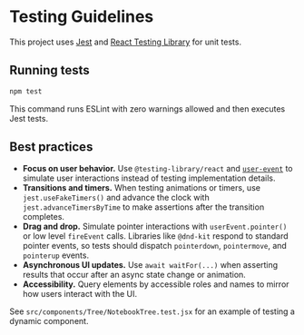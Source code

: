# Testing Guidelines

This project uses [Jest](https://jestjs.io/) and [React Testing Library](https://testing-library.com/docs/react-testing-library/intro/) for unit tests.

## Running tests

```bash
npm test
```

This command runs ESLint with zero warnings allowed and then executes Jest tests.

## Best practices

- **Focus on user behavior.** Use `@testing-library/react` and [`user-event`](https://testing-library.com/docs/user-event/intro/) to simulate user interactions instead of testing implementation details.
- **Transitions and timers.** When testing animations or timers, use `jest.useFakeTimers()` and advance the clock with `jest.advanceTimersByTime` to make assertions after the transition completes.
- **Drag and drop.** Simulate pointer interactions with `userEvent.pointer()` or low level `fireEvent` calls. Libraries like `@dnd-kit` respond to standard pointer events, so tests should dispatch `pointerdown`, `pointermove`, and `pointerup` events.
- **Asynchronous UI updates.** Use `await waitFor(...)` when asserting results that occur after an async state change or animation.
- **Accessibility.** Query elements by accessible roles and names to mirror how users interact with the UI.

See `src/components/Tree/NotebookTree.test.jsx` for an example of testing a dynamic component.
